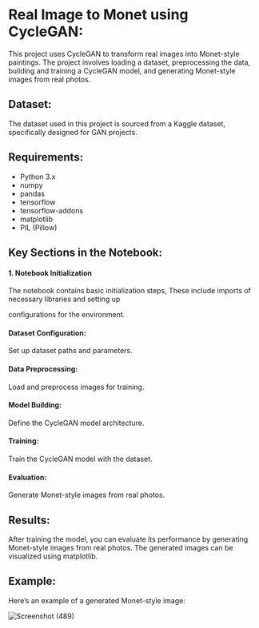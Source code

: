 # Real Image to Monet using CycleGAN:

This project uses CycleGAN to transform real images into Monet-style paintings. The project involves loading a dataset, preprocessing the data, building and training a CycleGAN model, and generating Monet-style images from real photos.

## Dataset:

The dataset used in this project is sourced from a Kaggle dataset, specifically designed for GAN projects.

## Requirements:

- Python 3.x
- numpy
- pandas
- tensorflow
- tensorflow-addons
- matplotlib
- PIL (Pillow)

## Key Sections in the Notebook:

#### 1. Notebook Initialization

The notebook contains basic initialization steps, These include imports of necessary libraries and setting up 

configurations for the environment.

#### Dataset Configuration:

Set up dataset paths and parameters.

#### Data Preprocessing:

Load and preprocess images for training.

#### Model Building:

Define the CycleGAN model architecture.

#### Training:

Train the CycleGAN model with the dataset.

#### Evaluation:

Generate Monet-style images from real photos.

## Results:

After training the model, you can evaluate its performance by generating Monet-style images from real photos. The generated images can be visualized using matplotlib.

## Example:

Here’s an example of a generated Monet-style image:

![Screenshot (489)](https://github.com/Mutyala-Veera-Abhi-Nanda/Real-Image-to-Monet/assets/164295902/cdd8df54-522d-438c-a094-2fc12f3488ad)

